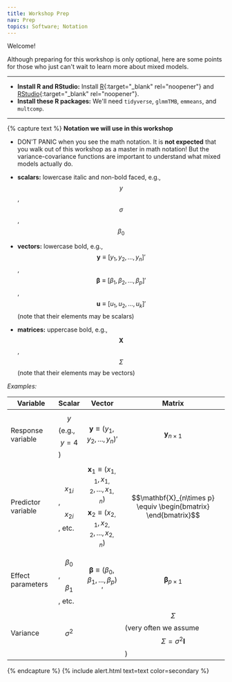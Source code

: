 ```yaml
---
title: Workshop Prep
nav: Prep
topics: Software; Notation
---
```


Welcome!  

Although preparing for this workshop is only optional, here are some points for those who just can't wait to learn more about mixed models. 

-------------

- **Install R and RStudio:** Install [R](https://cran.r-project.org/){:target="_blank" rel="noopener"} and [RStudio](https://posit.co/download/rstudio-desktop/){:target="_blank" rel="noopener"}.
- **Install these R packages:** We'll need `tidyverse`, `glmmTMB`, `emmeans`, and `multcomp`.

-------------

{% capture text %}
**Notation we will use in this workshop**
- DON'T PANIC when you see the math notation. 
It is **not expected** that you walk out of this workshop as a master in math notation! But the variance-covariance functions are important to understand what mixed models actually do.  


-   **scalars:** lowercase italic and non-bold faced, e.g., $$y$$, $$\sigma$$, $$\beta_0$$  
-   **vectors:** lowercase bold, e.g., $$\mathbf{y} \equiv [y_1, y_2, ..., y_n]'$$, $$\boldsymbol{\beta} \equiv [\beta_1, \beta_2, ..., \beta_p]'$$, $$\boldsymbol{u}  \equiv [u_1, u_2, ..., u_k]'$$ (note that their elements may be scalars)  
-   **matrices:** uppercase bold, e.g., $$\mathbf{X}$$, $$\Sigma$$ (note that their elements may be vectors)  

*Examples:*   

| Variable | Scalar | Vector | Matrix |
 |------------------|------------------|------------------|------------------|
 | Response variable | $$y$$ (e.g., $$y = 4$$) | $$\mathbf{y} \equiv (y_1, y_2, ..., y_n)'$$ | $$\mathbf{y}_{n\times1}$$ |
 | Predictor variable | $$x_{1 i}$$, $$x_{2 i}$$, etc. | $$\mathbf{x}_1 \equiv (x_{1,1}, x_{1, 2}, ..., x_{1, n})$$ $$\mathbf{x}_2 \equiv (x_{2,1}, x_{2, 2}, ..., x_{2, n})$$ | $$\mathbf{X}_{n\times p} \equiv \begin{bmatrix} \end{bmatrix}$$ |
 | Effect parameters | $$\beta_0$$, $$\beta_1$$, etc. | $$\boldsymbol{\beta} \equiv (\beta_0, \beta_1, ..., \beta_p)'$$ | $$\boldsymbol{\beta}_{p\times1}$$ |
 | Variance | $$\sigma^2$$ |  | $$\Sigma$$ (very often we assume $$\Sigma = \sigma^2 \mathbf{I}$$ ) |

{% endcapture %}
{% include alert.html text=text color=secondary %}  


